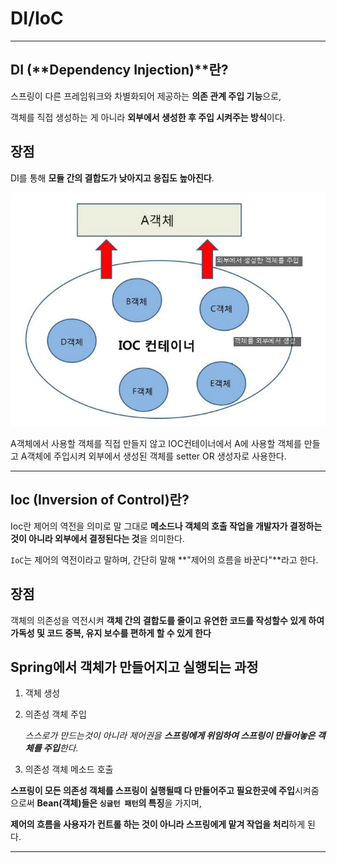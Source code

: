 # DI/IoC

---

## DI (**Dependency Injection)**란?

스프링이 다른 프레임워크와 차별화되어 제공하는 **의존 관계 주입 기능**으로,

객체를 직접 생성하는 게 아니라 **외부에서 생성한 후 주입 시켜주는 방식**이다.

## 장점

DI를 통해 **모듈 간의 결합도가 낮아지고 응집도 높아진다**.

![Untitled](DI%20IoC%2062b4be68806c412b994bc78d06db9d86/Untitled.png)

A객체에서 사용할 객체를 직접 만들지 않고 IOC컨테이너에서 A에 사용할 객체를 만들고 A객체에 주입시켜 외부에서 생성된 객체를  setter OR 생성자로 사용한다. 

---

## Ioc (**Inversion of Control)란?**

Ioc란 제어의 역전을 의미로 말 그대로 **메소드나 객체의 호출 작업을 개발자가 결정하는 것이 아니라 외부에서 결정된다는 것**을 의미한다. 

`IoC`는 제어의 역전이라고 말하며, 간단히 말해 **"제어의 흐름을 바꾼다"**라고 한다.

## 장점

객체의 의존성을 역전시켜 **객체 간의 결합도를 줄이고 유연한 코드를 작성할수 있게 하여 가독성 및 코드 중복, 유지 보수를 편하게 할 수 있게 한다**

## Spring에서 객체가 만들어지고 실행되는 과정

1. 객체 생성
2. 의존성 객체 주입
    
    *스스로가 만드는것이 아니라 제어권을 **스프링에게 위임하여 스프링이 만들어놓은 객체를 주입**한다.*
    
3. 의존성 객체 메소드 호출

**스프링이 모든 의존성 객체를 스프링이 실행될때 다 만들어주고 필요한곳에 주입**시켜줌으로써 **Bean(객체)들은 `싱글턴 패턴`의 특징**을 가지며,

**제어의 흐름을 사용자가 컨트롤 하는 것이 아니라 스프링에게 맡겨 작업을 처리**하게 된다.

---